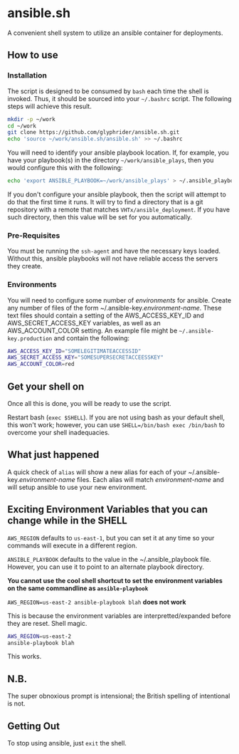# ansible.sh

A convenient shell system to utilize an ansible container for deployments.

## How to use

### Installation

The script is designed to be consumed by `bash` each time the shell is invoked. Thus, it should be sourced into your `~/.bashrc` script. The following steps will achieve this result.

```bash
mkdir -p ~/work
cd ~/work
git clone https://github.com/glyphrider/ansible.sh.git
echo 'source ~/work/ansible.sh/ansible.sh' >> ~/.bashrc
```

You will need to identify your ansible playbook location. If, for example, you have your playbook(s) in the directory `~/work/ansible_plays`, then you would configure this with the following:

```bash
echo 'export ANSIBLE_PLAYBOOK=~/work/ansible_plays' > ~/.ansible_playbook
```

If you don't configure your ansible playbook, then the script will attempt to do that the first time it runs. It will try to find a directory that is a git repository with a remote that matches `VHTx/ansible_deployment`. If you have such directory, then this value will be set for you automatically.

### Pre-Requisites

You must be running the `ssh-agent` and have the necessary keys loaded. Without this, ansible playbooks will not have reliable access the servers they create.

### Environments

You will need to configure some number of _environments_ for ansible. Create any number of files of the form ~/.ansible-key._environment-name_. These text files should contain a setting of the AWS_ACCESS_KEY_ID and AWS_SECRET_ACCESS_KEY variables, as well as an AWS_ACCOUNT_COLOR setting. An example file might be `~/.ansible-key.production` and contain the following:

```bash
AWS_ACCESS_KEY_ID="SOMELEGITIMATEACCESSID"
AWS_SECRET_ACCESS_KEY="SOMESUPERSECRETACCEESSKEY"
AWS_ACCOUNT_COLOR=red
```

## Get your shell on

Once all this is done, you will be ready to use the script.

Restart bash (`exec $SHELL`). If you are not using bash as your default shell, this won't work; however, you can use `SHELL=/bin/bash exec /bin/bash` to overcome your shell inadequacies.

## What just happened

A quick check of `alias` will show a new alias for each of your ~/.ansible-key._environment-name_ files. Each alias will match _environment-name_ and will setup ansible to use your new environment.

## Exciting Environment Variables that you can change while in the SHELL

`AWS_REGION` defaults to `us-east-1`, but you can set it at any time so your commands will execute in a different region.

`ANSIBLE_PLAYBOOK` defaults to the value in the ~/.ansible_playbook file. However, you can use it to point to an alternate playbook directory.

**You cannot use the cool shell shortcut to set the environment variables on the same commandline as `ansible-playbook`**

`AWS_REGION=us-east-2 ansible-playbook blah` **does not work**

This is because the environment variables are interpretted/expanded before they are reset. Shell magic.

```bash
AWS_REGION=us-east-2
ansible-playbook blah
```

This works.

## N.B.

The super obnoxious prompt is intensional; the British spelling of intentional is not.

## Getting Out

To stop using ansible, just `exit` the shell.
